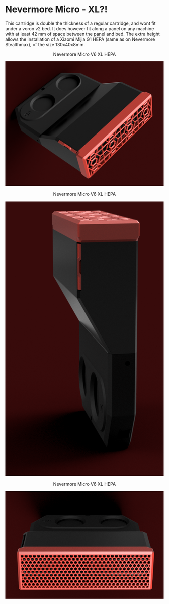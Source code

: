 # Nevermore Micro - XL?!
This cartridge is double the thickness of a regular cartridge, and wont fit under a voron v2 bed. It does however fit along a panel on any machine with at least 42 mm of space between the panel and bed. The extra height allows the installation of a Xiaomi Mijia G1 HEPA (same as on Nevermore Stealthmax), of the size 130x40x8mm.
<div align="center">Nevermore Micro V6 XL HEPA</div>

![Nevermore Activated Carbon Filter Micro V5 Duo](XL_Cartridge_HEPA.png "Nevermore Activated Carbon Filter Micro V6")

<div align="center">Nevermore Micro V6 XL HEPA</div>

![Nevermore Activated Carbon Filter Micro V4](XL_Cartridge_HEPA2.png "Nevermore Activated Carbon Filter Micro V6")

<div align="center">Nevermore Micro V6 XL HEPA</div>

![Nevermore Activated Carbon Filter Micro V4](XL_Cartridge_HEPA3.png "Nevermore Activated Carbon Filter Micro V6")


